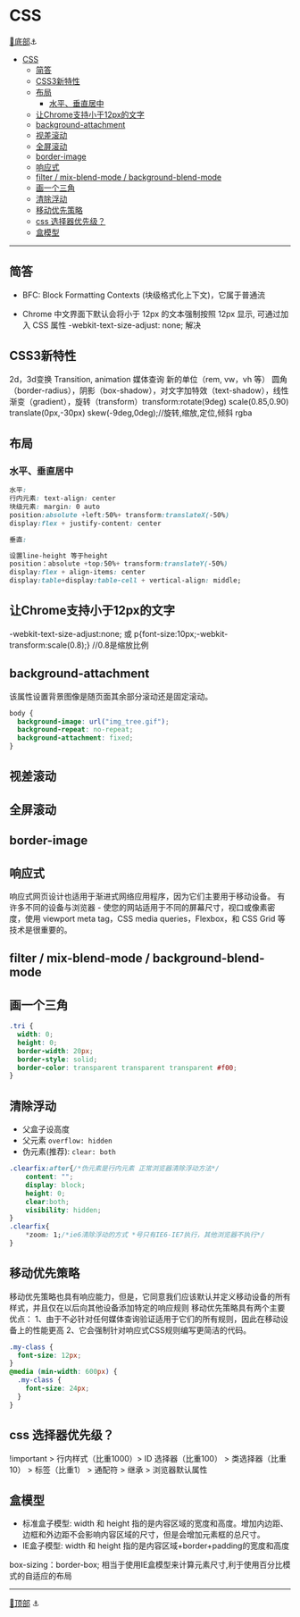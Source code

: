 # CSS

[🔻底部](#bottom)<a id="top">⚓</a>

- [CSS](#css)
  - [简答](#简答)
  - [CSS3新特性](#css3新特性)
  - [布局](#布局)
    - [水平、垂直居中](#水平垂直居中)
  - [让Chrome支持小于12px的文字](#让chrome支持小于12px的文字)
  - [background-attachment](#background-attachment)
  - [视差滚动](#视差滚动)
  - [全屏滚动](#全屏滚动)
  - [border-image](#border-image)
  - [响应式](#响应式)
  - [filter / mix-blend-mode / background-blend-mode](#filter--mix-blend-mode--background-blend-mode)
  - [画一个三角](#画一个三角)
  - [清除浮动](#清除浮动)
  - [移动优先策略](#移动优先策略)
  - [css 选择器优先级？](#css-选择器优先级)
  - [盒模型](#盒模型)

---

## 简答

- BFC: Block Formatting Contexts (块级格式化上下文)，它属于普通流

- Chrome 中文界面下默认会将小于 12px 的文本强制按照 12px 显示,
可通过加入 CSS 属性 -webkit-text-size-adjust: none; 解决

## CSS3新特性

2d，3d变换
Transition, animation
媒体查询
新的单位（rem, vw，vh 等）
圆角（border-radius），阴影（box-shadow），对文字加特效（text-shadow），线性渐变（gradient），旋转（transform）transform:rotate(9deg) scale(0.85,0.90) translate(0px,-30px) skew(-9deg,0deg);//旋转,缩放,定位,倾斜
rgba

## 布局

### 水平、垂直居中

```css
水平:
行内元素: text-align: center
块级元素: margin: 0 auto
position:absolute +left:50%+ transform:translateX(-50%)
display:flex + justify-content: center

垂直:

设置line-height 等于height
position：absolute +top:50%+ transform:translateY(-50%)
display:flex + align-items: center
display:table+display:table-cell + vertical-align: middle;
```

## 让Chrome支持小于12px的文字

-webkit-text-size-adjust:none;
或
p{font-size:10px;-webkit-transform:scale(0.8);} //0.8是缩放比例

## background-attachment

该属性设置背景图像是随页面其余部分滚动还是固定滚动。

```css
body {
  background-image: url("img_tree.gif");
  background-repeat: no-repeat;
  background-attachment: fixed;
}
```

## 视差滚动

## 全屏滚动

## border-image

## 响应式

响应式网页设计也适用于渐进式网络应用程序，因为它们主要用于移动设备。 有许多不同的设备与浏览器 - 使您的网站适用于不同的屏幕尺寸，视口或像素密度，使用 viewport meta tag，CSS media queries，Flexbox，和 CSS Grid 等技术是很重要的。

## filter / mix-blend-mode / background-blend-mode

## 画一个三角

```css
.tri {
  width: 0;
  height: 0;
  border-width: 20px;
  border-style: solid;
  border-color: transparent transparent transparent #f00;
}
```

## 清除浮动

- 父盒子设高度
- 父元素 `overflow: hidden`
- 伪元素(推荐): `clear: both`

```css
.clearfix:after{/*伪元素是行内元素 正常浏览器清除浮动方法*/
    content: "";
    display: block;
    height: 0;
    clear:both;
    visibility: hidden;
}
.clearfix{
    *zoom: 1;/*ie6清除浮动的方式 *号只有IE6-IE7执行，其他浏览器不执行*/
}
```

## 移动优先策略

移动优先策略也具有响应能力，但是，它同意我们应该默认并定义移动设备的所有样式，并且仅在以后向其他设备添加特定的响应规则
移动优先策略具有两个主要优点：
1、由于不必针对任何媒体查询验证适用于它们的所有规则，因此在移动设备上的性能更高
2、它会强制针对响应式CSS规则编写更简洁的代码。

```css
.my-class {
  font-size: 12px;
}
@media (min-width: 600px) {
  .my-class {
    font-size: 24px;
  }
}
```

## css 选择器优先级？

!important > 行内样式（比重1000）> ID 选择器（比重100） > 类选择器（比重10） > 标签（比重1） > 通配符 > 继承 > 浏览器默认属性

## 盒模型

- 标准盒子模型: width 和 height 指的是内容区域的宽度和高度。增加内边距、边框和外边距不会影响内容区域的尺寸，但是会增加元素框的总尺寸。
- IE盒子模型: width 和 height 指的是内容区域+border+padding的宽度和高度

box-sizing：border-box; 相当于使用IE盒模型来计算元素尺寸,利于使用百分比模式的自适应的布局

---

[🔺顶部](#top) <a id="bottom">⚓</a>
